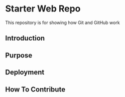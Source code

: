 # Starter Web Repo

This repository is for showing how Git and GitHub work


## Introduction

## Purpose

## Deployment

## How To Contribute
